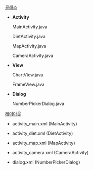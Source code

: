 [클래스](https://github.com/20170375/Android20/tree/main/YourDiet/app/src/main/java/com/cookandroid/yourdiet)

+ **Activity**

  MainActivity.java

  DietActivity.java

  MapActivity.java

  CameraActivity.java

+ **View**

  ChartView.java

  FrameView.java

+ **Dialog**

  NumberPickerDialog.java

[레이아웃](https://github.com/20170375/Android20/tree/main/YourDiet/app/src/main/res/layout)

+ activity_main.xml    (MainActivity)

+ activity_diet.xml    (DietActivity)

+ activity_map.xml    (MapActivity)

+ activity_camera.xml    (CameraActivity)

+ dialog.xml    (NumberPickerDialog)
